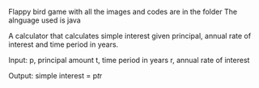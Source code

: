 Flappy bird game with all the images and codes are in the folder
The alnguage used is java


A calculator that calculates simple interest given principal, annual rate of interest and time period in years.
   
   Input:
     p, principal amount
     t, time period in years
     r, annual rate of interest

   Output:
     simple interest = p*t*r


